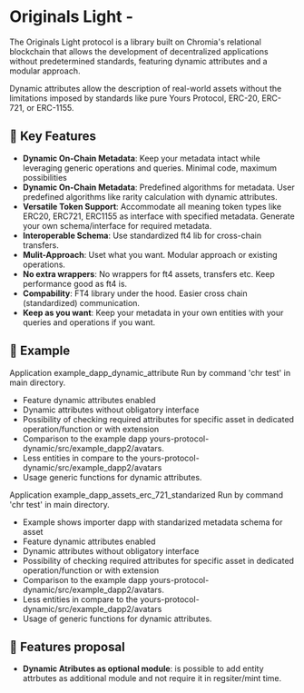 # Originals Light -

The Originals Light protocol is a library built on Chromia's relational blockchain that allows the development of decentralized applications without predetermined standards, featuring dynamic attributes and a modular approach.

Dynamic attributes allow the description of real-world assets without the limitations imposed by standards like pure Yours Protocol, ERC-20, ERC-721, or ERC-1155.

## 🌟 Key Features

- **Dynamic On-Chain Metadata**: Keep your metadata intact while leveraging generic operations and queries. Minimal code, maximum possibilities
- **Dynamic On-Chain Metadata**: Predefined algorithms for metadata. User predefined algorithms like rarity calculation with dynamic attributes.
- **Versatile Token Support**: Accommodate all meaning token types like ERC20, ERC721, ERC1155 as interface with specified metadata. Generate your own schema/interface for required metadata.
- **Interoperable Schema**: Use standardized ft4 lib for cross-chain transfers.
- **Mulit-Approach**: Uset what you want. Modular approach or existing operations.
- **No extra wrappers**: No wrappers for ft4 assets, transfers etc. Keep performance good as ft4 is.
- **Compability**: FT4 library under the hood. Easier cross chain (standardized) communication.
- **Keep as you want**: Keep your metadata in your own entities with your queries and operations if you want.

## 🌟 Example

Application example_dapp_dynamic_attribute
Run by command 'chr test' in main directory.

- Feature dynamic attributes enabled
- Dynamic attributes without obligatory interface
- Possibility of checking required attributes for specific asset in dedicated operation/function or with extension
- Comparison to the example dapp yours-protocol-dynamic/src/example_dapp2/avatars.
- Less entities in compare to the yours-protocol-dynamic/src/example_dapp2/avatars
- Usage generic functions for dynamic attributes.

Application example_dapp_assets_erc_721_standarized
Run by command 'chr test' in main directory.

- Example shows importer dapp with standarized metadata schema for asset
- Feature dynamic attributes enabled
- Dynamic attributes without obligatory interface
- Possibility of checking required attributes for specific asset in dedicated operation/function or with extension
- Comparison to the example dapp yours-protocol-dynamic/src/example_dapp2/avatars.
- Less entities in compare to the yours-protocol-dynamic/src/example_dapp2/avatars
- Usage of generic functions for dynamic attributes.

## 🌟 Features proposal

- **Dynamic Atributes as optional module**: is possible to add entity attrbutes as additional module and not require it in regsiter/mint time.

<!-- ## 📚 Documentation

For comprehensive information about Yours Protocol, please visit our [official documentation](https://docs.megayours.com/yours-protocol). -->

<!-- ### 🚀 Getting Started

New to Yours Protocol? Our [Getting Started guide](https://docs.megayours.com/yours-protocol/getting-started) will help you with everything that you need to get going.

### 🧩 Core Concepts

- [Tokens](https://docs.megayours.com/yours-protocol/tokens)
- [Modules](https://docs.megayours.com/yours-protocol/modules)
- [Metadata](https://docs.megayours.com/yours-protocol/metadata)
- [Interoperability](https://docs.megayours.com/yours-protocol/interoperability)

## 💻 Installation

```yaml
libs:
  ft4:
    registry: https://gitlab.com/chromaway/ft4-lib.git
    path: rell/src/lib/ft4
    tagOrBranch: v1.0.0r
    rid: x"FA487D75E63B6B58381F8D71E0700E69BEDEAD3A57D1E6C1A9ABB149FAC9E65F"
    insecure: false
  iccf:
    registry: https://gitlab.com/chromaway/core/directory-chain
    path: src/iccf
    tagOrBranch: 1.32.2
    rid: x"1D567580C717B91D2F188A4D786DB1D41501086B155A68303661D25364314A4D"
    insecure: false
  yours:
    registry: ---
    path: src/lib/yours
    tagOrBranch: ---
    rid: x"---"
    insecure: false
```

After adding these to your `chromia.yml` file, run `chr install` to pull in the dependencies.

## 🤝 Contributing

We welcome contributions from the community! If you're interested in helping improve Yours Protocol, please check out our [Contributing Guide](https://docs.megayours.com/contributing) for more information on how to get started. -->
